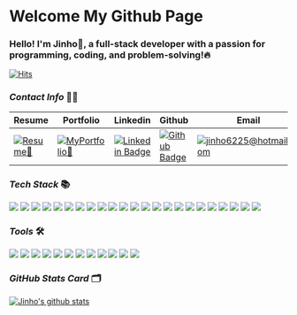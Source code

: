 # Welcome My Github Page 

### Hello! I'm Jinho👋, a full-stack developer with a passion for programming, coding, and problem-solving!🔥

[![Hits](https://hits.seeyoufarm.com/api/count/incr/badge.svg?url=https%3A%2F%2Fgithub.com%2Fjinho6225&count_bg=%2379C83D&title_bg=%23555555&icon=&icon_color=%23E7E7E7&title=hits&edge_flat=false)](https://hits.seeyoufarm.com)


### _Contact Info_ 💁‍♂️
Resume | Portfolio | Linkedin | Github | Email
--- | --- | --- | --- | ---
[![Resume📄](https://img.shields.io/badge/Resume-blue?style=flat-square&logo=read%20the%20docs&logoColor=white&link=https://drive.google.com/file/d/1tIXxgrAmTGdCXqFPJ7aVLrNh_ju38rNU/view)](https://drive.google.com/file/d/1tIXxgrAmTGdCXqFPJ7aVLrNh_ju38rNU/view) | [![MyPortfolio🚀](https://img.shields.io/badge/Portfolio-yellow?style=flat-square&logo=apache%20rocketmq&logoColor=white&link=https://jinho6225.com/)](https://jinho6225.com/) | [![Linkedin Badge](https://img.shields.io/badge/-LinkedIn-blue?style=flat-square&logo=Linkedin&logoColor=white&link=https://www.linkedin.com/in/jinho6225/)](https://www.linkedin.com/in/jinho6225/) | [![Github Badge](https://img.shields.io/badge/-Github-black?style=flat-square&logo=Github&logoColor=white&link=https://github.com/jinho6225)](https://www.github.com/jinho6225) | [![jinho6225@hotmail.com](https://img.shields.io/badge/jinho6225@hotmail.com-blue?style=flat-square&logo=minutemailer&logoColor=white&link=mailto:jinho6225@hotmail.com)](mailto:jinho6225@hotmail.com)



### _Tech Stack_ 📚
<span>
<img src="https://img.shields.io/badge/JavaScript-yellow?style=flat-square&logo=JavaScript&logoColor=white" />
<img src="https://img.shields.io/badge/TypeScript-blue?style=flat-square&logo=TypeScript&logoColor=white" />
<img src="https://img.shields.io/badge/React-blue?style=flat-square&logo=React&logoColor=white" />
<img src="https://img.shields.io/badge/ReactRouter-red?style=flat-square&logo=React%20Router&logoColor=white" />
<img src="https://img.shields.io/badge/Vue-green?style=flat-square&logo=vue.js&logoColor=white" />
<img src="https://img.shields.io/badge/HTML-red?style=flat-square&logo=HTML5&logoColor=white" />
<img src="https://img.shields.io/badge/CSS-blue?style=flat-square&logo=CSS3&logoColor=white" />
<img src="https://img.shields.io/badge/Bootstrap-purple?style=flat-square&logo=bootstrap&logoColor=white" />
<img src="https://img.shields.io/badge/Tailwind%20css-green?style=flat-square&logo=tailwind%20css&logoColor=white" />
<img src="https://img.shields.io/badge/Sass-pink?style=flat-square&logo=sass&logoColor=white" />
<img src="https://img.shields.io/badge/D3-yellow?style=flat-square&logo=D3.js&logoColor=white" />
<img src="https://img.shields.io/badge/aws-navy?style=flat-square&logo=amazon%20aws&logoColor=white" />
<img src="https://img.shields.io/badge/Redux-purple?style=flat-square&logo=Redux&logoColor=white" />
<img src="https://img.shields.io/badge/Node-green?style=flat-square&logo=node.js&logoColor=white" />
<img src="https://img.shields.io/badge/Express-gray?style=flat-square&logo=Express&logoColor=white" />
<img src="https://img.shields.io/badge/Python-blue?style=flat-square&logo=Python&logoColor=white" />
<img src="https://img.shields.io/badge/Pandas-navy?style=flat-square&logo=pandas&logoColor=white" />
<img src="https://img.shields.io/badge/Django-darkgreen?style=flat-square&logo=Django&logoColor=white" />
<img src="https://img.shields.io/badge/Mysql-skyblue?style=flat-square&logo=mysql&logoColor=white" />
<img src="https://img.shields.io/badge/Postgresql-blue?style=flat-square&logo=postgresql&logoColor=white" />
<img src="https://img.shields.io/badge/MongoDB-darkgreen?style=flat-square&logo=mongodb&logoColor=white" />
<img src="https://img.shields.io/badge/Sqlite-blue?style=flat-square&logo=sqlite&logoColor=white" />
<img src="https://img.shields.io/badge/Markdown-gray?style=flat-square&logo=markdown&logoColor=white" />
</span>



### _Tools_ 🛠
<span>
<img src="https://img.shields.io/badge/npm-red?style=flat-square&logo=npm&logoColor=white"/>
<img src="https://img.shields.io/badge/yarn-skyblue?style=flat-square&logo=yarn&logoColor=white"/>
<img src="https://img.shields.io/badge/Git-red?style=flat-square&logo=git&logoColor=white"/>
<img src="https://img.shields.io/badge/VSC-darkblue?style=flat-square&logo=visual%20studio%20code&logoColor=white"/>
<img src="https://img.shields.io/badge/JSON-skyblue?style=flat-square&logo=json&logoColor=white"/>
<img src="https://img.shields.io/badge/postman-red?style=flat-square&logo=postman&logoColor=white"/>
<img src="https://img.shields.io/badge/webpack-skyblue?style=flat-square&logo=webpack&logoColor=white"/>
<img src="https://img.shields.io/badge/gulp-red?style=flat-square&logo=gulp&logoColor=white"/>
<img src="https://img.shields.io/badge/babel-yellow?style=flat-square&logo=babel&logoColor=white"/>
<img src="https://img.shields.io/badge/chrome%20devtool-blue?style=flat-square&logo=google%20chrome&logoColor=white"/>
<img src="https://img.shields.io/badge/ubuntu-red?style=flat-square&logo=ubuntu&logoColor=white"/>
<img src="https://img.shields.io/badge/jira-blue?style=flat-square&logo=jira&logoColor=white"/>
</span>



<br/>

### _GitHub Stats Card_ 🗂
[![Jinho's github stats](https://github-readme-stats.vercel.app/api?username=jinho6225&hide=issues,contribs&count_private=true&show_icons=true&theme=gotham)](https://github.com/jinho6225/github-readme-stats)
<!--
### 😄 Current activity
- 🌱 I’m currently learning React
- 👯 I’m looking to collaborate on ...
- 🤔 I’m looking for help with ...
- 💬 Ask me about ...
- 📫 How to reach me: ...
- 😄 Pronouns: ...
- ⚡ Fun fact: ...
-->
